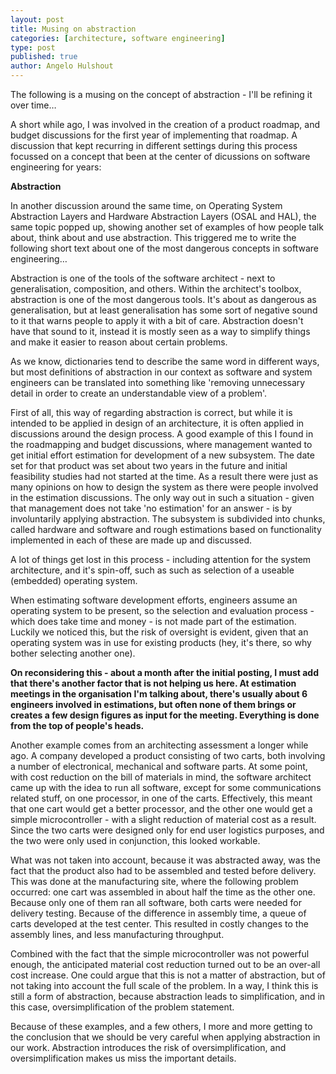 ```yaml
---
layout: post
title: Musing on abstraction
categories: [architecture, software engineering]
type: post
published: true
author: Angelo Hulshout
---
```


The following is a musing on the concept of abstraction - I'll be refining it
over time…

A short while ago, I was involved in the creation of a product roadmap, and
budget discussions for the first year of implementing that roadmap. A
discussion that kept recurring in different settings during this process
focussed on a concept that been at the center of dicussions on software
engineering for years:

**Abstraction**

In another discussion around the same time, on Operating System Abstraction
Layers and Hardware Abstraction Layers (OSAL and HAL), the same topic popped
up, showing another set of examples of how people talk about, think about and
use abstraction. This triggered me to write the following short text about one
of the most dangerous concepts in software engineering…

Abstraction is one of the tools of the software architect - next to
generalisation, composition, and others. Within the architect's toolbox,
abstraction is one of the most dangerous tools. It's about as dangerous as
generalisation, but at least generalisation has some sort of negative sound to
it that warns people to apply it with a bit of care. Abstraction doesn't have
that sound to it, instead it is mostly seen as a way to simplify things and
make it easier to reason about certain problems.

As we know, dictionaries tend to describe the same word in different ways, but
most definitions of abstraction in our context as software and system
engineers can be translated into something like 'removing unnecessary detail
in order to create an understandable view of a problem'.

First of all, this way of regarding abstraction is correct, but while it is
intended to be applied in design of an architecture, it is often applied in
discussions around the design process. A good example of this I found in the
roadmapping and budget discussions, where management wanted to get initial
effort estimation for development of a new subsystem. The date set for that
product was set about two years in the future and initial feasibility studies
had not started at the time. As a result there were just as many opinions on
how to design the system as there were people involved in the estimation
discussions. The only way out in such a situation - given that management does
not take 'no estimation' for an answer - is by involuntarily applying
abstraction. The subsystem is subdivided into chunks, called hardware and
software and rough estimations based on functionality implemented in each of
these are made up and discussed.

A lot of things get lost in this process - including attention for the system
architecture, and it's spin-off, such as such as selection of a useable
(embedded) operating system.

When estimating software development efforts, engineers assume an operating
system to be present, so the selection and evaluation process - which does
take time and money - is not made part of the estimation. Luckily we noticed
this, but the risk of oversight is evident, given that an operating system was
in use for existing products (hey, it's there, so why bother selecting another
one).

**On reconsidering this - about a month after the initial posting, I must add
that there's another factor that is not helping us here. At estimation
meetings in the organisation I'm talking about, there's usually about 6
engineers involved in estimations, but often none of them brings or creates a few design figures as input for the meeting. Everything is done from the top of people's heads.**

Another example comes from an architecting assessment a longer while ago. A
company developed a product consisting of two carts, both involving a number
of electronical, mechanical and software parts. At some point, with cost
reduction on the bill of materials in mind, the software architect came up
with the idea to run all software, except for some communications related
stuff, on one processor, in one of the carts. Effectively, this meant that one
cart would get a better processor, and the other one would get a simple
microcontroller - with a slight reduction of material cost as a result. Since
the two carts were designed only for end user logistics purposes, and the two
were only used in conjunction, this looked workable.

What was not taken into account, because it was abstracted away, was the fact
that the product also had to be assembled and tested before delivery. This was
done at the manufacturing site, where the following problem occurred: one cart
was assembled in about half the time as the other one. Because only one of
them ran all software, both carts were needed for delivery testing. Because of
the difference in assembly time, a queue of carts developed at the test
center. This resulted in costly changes to the assembly lines, and less
manufacturing throughput.

Combined with the fact that the simple microcontroller was not powerful
enough, the anticipated material cost reduction turned out to be an over-all
cost increase. One could argue that this is not a matter of abstraction, but
of not taking into account the full scale of the problem. In a way, I think
this is still a form of abstraction, because abstraction leads to
simplification, and in this case, oversimplification of the problem statement.

Because of these examples, and a few others, I more and more getting to the
conclusion that we should be very careful when applying abstraction in our
work. Abstraction introduces the risk of oversimplification, and
oversimplification makes us miss the important details.



